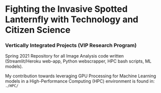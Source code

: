 # Fighting the Invasive Spotted Lanternfly with Technology and Citizen Science

### Vertically Integrated Projects (VIP Research Program)

Spring 2021 Repository for all Image Analysis code written (Streamlit/Heroku web-app, Python webscrapper, HPC bash scripts, ML models).

My contribution towards leveraging GPU Processing for Machine Learning models in a High-Performance Computing (HPC) environment is found in: ```./HPC/```
